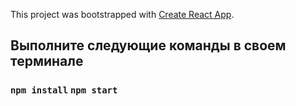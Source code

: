 This project was bootstrapped with [Create React App](https://github.com/facebook/create-react-app).

## Выполните следующие команды в своем терминале

### `npm install` `npm start`
